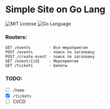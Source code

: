 # Simple Site on Go Lang
<div>
<img src="https://img.shields.io/github/license/DimaPermyakov/IU5?color=brightgreen" alt="MIT License">  <img src="https://img.shields.io/badge/language-GO-blue.svg" alt="Go Language">
</div>

### Routers:
```http
GET /events        - Все мероприятия
POST /events       - поиск по заголовку
POST /create-event - поиск по заголовку
GET /event/{id}    - Мероприятие
GET /tickets       - Билеты 
```

### TODO:
- [ ] ``/home``
- [X] ``/tickets``
- [ ] CI/CD
